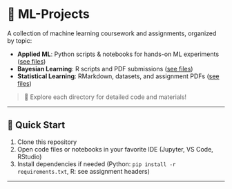 # 🧠 ML-Projects

A collection of machine learning coursework and assignments, organized by topic:

- **Applied ML**: Python scripts & notebooks for hands-on ML experiments ([see files](https://github.com/kuoant/ML-Projects/tree/main/Applied%20ML))
- **Bayesian Learning**: R scripts and PDF submissions ([see files](https://github.com/kuoant/ML-Projects/tree/main/Bayesian%20Learning))
- **Statistical Learning**: RMarkdown, datasets, and assignment PDFs ([see files](https://github.com/kuoant/ML-Projects/tree/main/Statistical%20Learning))

> 📂 Explore each directory for detailed code and materials!

---

## 🚀 Quick Start

1. Clone this repository
2. Open code files or notebooks in your favorite IDE (Jupyter, VS Code, RStudio)
3. Install dependencies if needed (Python: `pip install -r requirements.txt`, R: see assignment headers)

---

